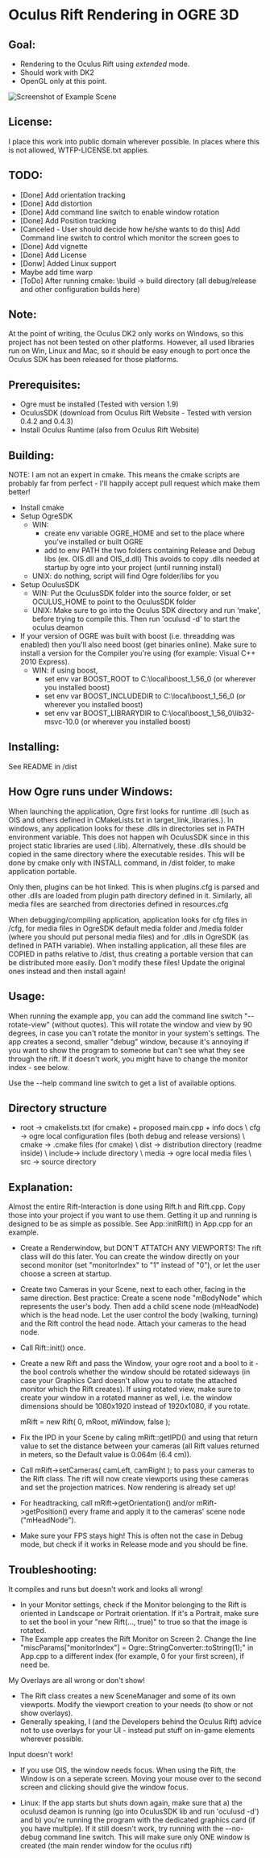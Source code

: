 Oculus Rift Rendering in OGRE 3D
================================

Goal:
-------------
- Rendering to the Oculus Rift using _extended_ mode.
- Should work with DK2
- OpenGL only at this point.

![Screenshot of Example Scene](Screenshot.png?raw=true)

License:
-------------

I place this work into public domain wherever possible. In places where this is not allowed, WTFP-LICENSE.txt applies.

TODO:
-------------

- [Done] Add orientation tracking
- [Done] Add distortion
- [Done] Add command line switch to enable window rotation
- [Done] Add Position tracking
- [Canceled - User should decide how he/she wants to do this] Add Command line switch to control which monitor the screen goes to
- [Done] Add vignette
- [Done] Add License
- [Donw] Added Linux support
- Maybe add time warp
- [ToDo] After running cmake: \build ->	build directory (all debug/release and other configuration builds here)

Note:
-------------

At the point of writing, the Oculus DK2 only works on Windows, so this project has not been tested
on other platforms. However, all used libraries run on Win, Linux and Mac, so it should be easy enough to
port once the Oculus SDK has been released for those platforms.


Prerequisites:
-------------

- Ogre must be installed (Tested with version 1.9)
- OculusSDK (download from Oculus Rift Website - Tested with version 0.4.2 and 0.4.3)
- Install Oculus Runtime (also from Oculus Rift Website)

Building:
-------------

NOTE: I am not an expert in cmake. This means the cmake scripts are probably far from perfect - I'll happily accept pull request which make them better!
- Install cmake
- Setup OgreSDK
	- WIN:
		- create env variable OGRE_HOME and set to the place where you've installed or built OGRE
		- add to env PATH the two folders containing Release and Debug libs (ex. OIS.dll and OIS_d.dll)
		  This avoids to copy .dlls needed at startup by ogre into your project (until running install)
	- UNIX: do nothing, script will find Ogre folder/libs for you
- Setup OculusSDK
	- WIN: Put the OculusSDK folder into the source folder, or set OCULUS_HOME to point to the OculusSDK folder
	- UNIX: Make sure to go into the Oculus SDK directory and run 'make', before trying to compile this.
			Then run 'oculusd -d' to start the oculus deamon
- If your version of OGRE was built with boost (i.e. threadding was enabled) then you'll also need boost (get binaries online). Make sure to install a version for the Compiler you're using (for example: Visual C++ 2010 Express).
	- WIN: if using boost,
		- set env var BOOST_ROOT to C:\local\boost_1_56_0 (or wherever you installed boost)
		- set env var BOOST_INCLUDEDIR to C:\local\boost_1_56_0 (or wherever you installed boost)
		- set env var BOOST_LIBRARYDIR to C:\local\boost_1_56_0\lib32-msvc-10.0 (or wherever you installed boost)

Installing:
--------------

See README in /dist

How Ogre runs under Windows:
--------------

When launching the application, Ogre first looks for runtime .dll (such as OIS and others defined in CMakeLists.txt in target_link_libraries.). In windows, any application looks for these .dlls in directories set in PATH environment variable. This does not happen wih OculusSDK since in this project static libraries are used (.lib). Alternatively, these .dlls should be copied in the same directory where the executable resides. This will be done by cmake only with INSTALL command, in /dist folder, to make application portable.

Only then, plugins can be hot linked. This is when plugins.cfg is parsed and other .dlls are loaded from plugin path directory defined in it.
Similarly, all media files are searched from directories defined in resources.cfg

When debugging/compiling application, application looks for cfg files in /cfg, for media files in OgreSDK default media folder and /media folder (where you should put personal media files) and for .dlls in OgreSDK (as defined in PATH variable).
When installing application, all these files are COPIED in paths relative to /dist, thus creating a portable version that can be distributed more easily. Don't modify these files! Update the original ones instead and then install again!

Usage:
-------------

When running the example app, you can add the command line switch "--rotate-view" (without quotes). This will rotate the window and view by 90 degrees, in case you can't rotate the monitor in your system's settings.
The app creates a second, smaller "debug" window, because it's annoying if you want to show the program to someone but can't see what they see through the rift.
If it doesn't work, you might have to change the monitor index - see below.

Use the --help command line switch to get a list of available options.

Directory structure
-------------
* root 	->	cmakelists.txt (for cmake) + proposed main.cpp + info docs
\ cfg	->	ogre local configuration files (both debug and release versions)
\ cmake ->	.cmake files (for cmake)
\ dist 	->	distribution directory (readme inside)
\ include->	include directory
\ media	->	ogre local media files
\ src 	->	source directory

Explanation:
-------------
Almost the entire Rift-Interaction is done using Rift.h and Rift.cpp. Copy those into your project if you want to use them.
Getting it up and running is designed to be as simple as possible. See App::initRift() in App.cpp for an example.

- Create a Renderwindow, but DON'T ATTATCH ANY VIEWPORTS! The rift class will do this later. You can create the window directly on your second monitor (set "monitorIndex" to "1" instead of "0"), or let the user choose a screen at startup.
- Create two Cameras in your Scene, next to each other, facing in the same direction. Best practice: Create a scene node "mBodyNode" which represents the user's body. Then add a child scene node (mHeadNode) which is the head node. Let the user control the body (walking, turning) and the Rift control the head node. Attach your cameras to the head node.
- Call Rift::init() once.
- Create a new Rift and pass the Window, your ogre root and a bool to it - the bool controls whether the window should be rotated sideways (in case your Graphics Card doesn't allow you to rotate the attached monitor which the Rift creates). If using rotated view, make sure to create your window in a rotated manner as well, i.e. the window dimensions should be 1080x1920 instead of 1920x1080, if you rotate.

    mRift = new Rift( 0, mRoot, mWindow, false );

- Fix the IPD in your Scene by caling mRift::getIPD() and using that return value to set the distance between your cameras (all Rift values returned in meters, so the Default value is 0.064m (6.4 cm)).
- Call mRift->setCameras( camLeft, camRight ); to pass your cameras to the Rift class. The rift will now create viewports using these cameras and set the projection matrices. Now rendering is already set up!
- For headtracking, call mRift->getOrientation() and/or mRift->getPosition() every frame and apply it to the cameras' scene node ("mHeadNode").

- Make sure your FPS stays high! This is often not the case in Debug mode, but check if it works in Release mode and you should be fine.


Troubleshooting:
---------------

It compiles and runs but doesn't work and looks all wrong!

- In your Monitor settings, check if the Monitor belonging to the Rift is oriented in Landscape or Portrait orientation. If it's a Portrait, make sure to set the bool in your "new Rift(..., true)" to true so that the image is rotated.
- The Example app creates the Rift Monitor on Screen 2. Change the line "miscParams["monitorIndex"] = Ogre::StringConverter::toString(1);" in App.cpp to a different index (for example, 0 for your first screen), if need be.

My Overlays are all wrong or don't show!

- The Rift class creates a new SceneManager and some of its own viewports. Modify the viewport creation to your needs (to show or not show overlays).
- Generally speaking, I (and the Developers behind the Oculus Rift) advice not to use overlays for your UI - instead put stuff on in-game elements wherever possible.

Input doesn't work!

- If you use OIS, the window needs focus. When using the Rift, the Window is on a seperate screen. Moving your mouse over to the second screen and clicking should give the window focus.

- Linux: If the app starts but shuts down again, make sure that a) the oculusd deamon is running (go into OculusSDK lib and run 'oculusd -d') and b) you're running the program with the dedicated graphics card (if you have multiple). If it still doesn't work, try running with the --no-debug command line switch. This will make sure only ONE window is created (the main render window for the oculus rift)
